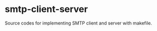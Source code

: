 smtp-client-server
==================

Source codes for implementing SMTP client and server with makefile. 

